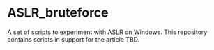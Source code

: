 # ASLR_bruteforce
A set of scripts to experiment with ASLR on Windows. This repository contains scripts in support for the article TBD.
